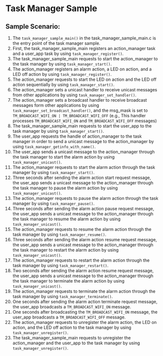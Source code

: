 # Task Manager Sample

## Sample Scenario:
1. The ```task_manager_sample_main()``` in the task\_manager\_sample_main.c is the entry point of the task manager sample.
2. First, the task\_manager\_sample\_main registers an action\_manager task and a user\_app task by using ```task_manager_register()```.
3. The task\_manager\_sample\_main requests to start the action\_manager to the task manager by using ```task_manager_start()```.
4. The action\_manager registers an alarm action, a LED on action, and a LED off action by using ```task_manager_register()```.
5. The action\_manager requests to start the LED on action and the LED off action sequentially by using ```task_manager_start()```.
6. The action\_manager sets a unicast handler to receive unicast messages from other applications by using ```task_manager_set_handler()```.
7. The action\_manager sets a broadcast handler to receive broadcast messages form other applications by using ```task_manager_set_broadcast_handler()```, and the msg_mask is set to ```TM_BROADCAST_WIFI_ON | TM_BROADCAST_WIFI_OFF``` (e.g., This handler processes ```TM_BROADCAST_WIFI_ON``` and ```TM_BROADCAST_WIFI_OFF``` messages)
8. The task\_manager\_sample\_main requests to start the user\_app to the task manager by using ```task_manager_start()```.
9. The user\_app requests the handle of action\_manager to the task manager in order to send a unicast message to the action\_manager by using ```task_manager_getinfo_with_name()```.
10. The user\_app sends a unicast message to the action\_manager through the task manager to start the alarm action by using ```task_manager_unicast()```.
11. The action\_manager requests to start the alarm action through the task manager by using ```task_manager_start()```.
12. Three seconds after sending the alarm action start request message, the user\_app sends a unicast message to the action\_manager through the task manager to pause the alarm action by using ```task_manager_unicast()```.
13. The action\_manager requests to pause the alarm action through the task manager by using ```task_manager_pause()```.
14. Three seconds after sending the alarm action pause request message, the user\_app sends a unicast message to the action\_manager through the task manager to resume the alarm action by using ```task_manager_unicast()```.
15. The action\_manager requests to resume the alarm action through the task manager by using ```task_manager_resume()```.
16. Three seconds after sending the alarm action resume request message, the user\_app sends a unicast message to the action\_manager through the task manager to restart the alarm action by using ```task_manager_unicast()```.
17. The action\_manager requests to restart the alarm action through the task manager by using ```task_manager_restart()```.
18. Two seconds after sending the alarm action resume request message, the user\_app sends a unicast message to the action\_manager through the task manager to terminate the alarm action by using ```task_manager_unicast()```.
19. The action\_manager requests to terminate the alarm action through the task manager by using ```task_manager_terminate()```.
20. One seconds after sending the alarm action terminate request message, the user\_app broadcasts a ```TM_BROADCAST_WIFI_ON``` message.
21. One seconds after broadcasting the ```TM_BROADCAST_WIFI_ON``` message, the user\_app broadcasts a ```TM_BROADCAST_WIFI_OFF``` message.
22. The action\_manager requests to unregister the alarm action, the LED on action, and the LED off action to the task manager by using ```task_manager_unregister()```.
23. The task\_manager\_sample\_main requests to unregister the action\_manager and the user\_app to the task manager by using ```task_manager_unregister()```.
